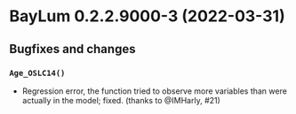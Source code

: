 




<!-- NEWS.md was auto-generated by NEWS.Rmd. Please DO NOT edit by hand!-->

# BayLum 0.2.2.9000-3 (2022-03-31)

## Bugfixes and changes

### `Age_OSLC14()`

-   Regression error, the function tried to observe more variables than
    were actually in the model; fixed. (thanks to @IMHarly, \#21)
